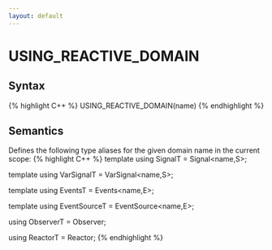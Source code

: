 ```yaml
---
layout: default
---
```

# USING_REACTIVE_DOMAIN

## Syntax
{% highlight C++ %}
USING_REACTIVE_DOMAIN(name)
{% endhighlight %}

## Semantics
Defines the following type aliases for the given domain name in the current scope:
{% highlight C++ %}
template <typename S>
using SignalT = Signal<name,S>;

template <typename S>
using VarSignalT = VarSignal<name,S>;

template <typename E = Token>
using EventsT = Events<name,E>;

template <typename E = Token>
using EventSourceT = EventSource<name,E>;

using ObserverT = Observer<name>;

using ReactorT = Reactor<name>;
{% endhighlight %}